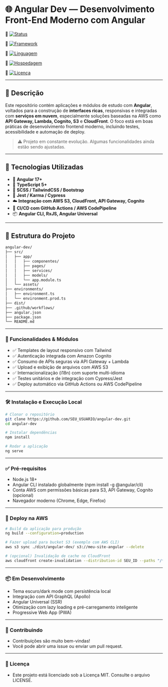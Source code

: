 # 🌐 Angular Dev — Desenvolvimento Front-End Moderno com Angular

🔗 [![Status](https://img.shields.io/badge/Status-Em_Desenvolvimento-yellow?style=for-the-badge)]()

🔗 [![Framework](https://img.shields.io/badge/Framework-Angular-DD0031?style=for-the-badge&logo=angular&logoColor=white)](https://angular.io/)

🔗 [![Linguagem](https://img.shields.io/badge/Linguagem-TypeScript-blue?style=for-the-badge)](https://www.typescriptlang.org/)

🔗 [![Hospedagem](https://img.shields.io/badge/Deploy-AWS_S3_&_CloudFront-orange?style=for-the-badge)](https://aws.amazon.com/cloudfront/)

🔗 [![Licença](https://img.shields.io/badge/Licença-MIT-green?style=for-the-badge)](LICENSE)

---

## 📌 Descrição

Este repositório contém aplicações e módulos de estudo com **Angular**, voltados para a construção de **interfaces ricas**, responsivas e integradas com **serviços em nuvem**, especialmente soluções baseadas na AWS como **API Gateway, Lambda, Cognito, S3** e **CloudFront**. O foco está em boas práticas de desenvolvimento frontend moderno, incluindo testes, acessibilidade e automação de deploy.

> ⚠️ Projeto em constante evolução. Algumas funcionalidades ainda estão sendo ajustadas.

---

## 🚀 Tecnologias Utilizadas

- 🔺 **Angular 17+**
- 💬 **TypeScript 5+**
- 🎨 **SCSS / TailwindCSS / Bootstrap**
- 🧪 **Jest / Karma / Cypress**
- ☁️ **Integração com AWS S3, CloudFront, API Gateway, Cognito**
- 🚀 **CI/CD com GitHub Actions / AWS CodePipeline**
- 📦 **Angular CLI, RxJS, Angular Universal**

---

## 📁 Estrutura do Projeto

```bash
angular-dev/
├── src/
│   ├── app/
│   │   ├── componentes/
│   │   ├── pages/
│   │   ├── services/
│   │   ├── models/
│   │   └── app.module.ts
│   └── assets/
├── environments/
│   ├── environment.ts
│   └── environment.prod.ts
├── dist/
├── .github/workflows/
├── angular.json
├── package.json
└── README.md
```

---

### 🧪 Funcionalidades & Módulos
- ✅ Templates de layout responsivo com Tailwind
- ✅ Autenticação integrada com Amazon Cognito
- ✅ Consumo de APIs seguras via API Gateway + Lambda
- ✅ Upload e exibição de arquivos com AWS S3
- ✅ Internacionalização (i18n) com suporte multi-idioma
- ✅ Testes unitários e de integração com Cypress/Jest
- ✅ Deploy automático via GitHub Actions ou AWS CodePipeline

---

### 🛠️ Instalação e Execução Local

```bash
# Clonar o repositório
git clone https://github.com/SEU_USUARIO/angular-dev.git
cd angular-dev

# Instalar dependências
npm install

# Rodar a aplicação
ng serve

```

---

### ✅ Pré-requisitos
- Node.js 18+
- Angular CLI instalado globalmente (npm install -g @angular/cli)
- Conta AWS com permissões básicas para S3, API Gateway, Cognito (opcional)
- Navegador moderno (Chrome, Edge, Firefox)

---

### 🚀 Deploy na AWS

```bash
# Build da aplicação para produção
ng build --configuration=production

# Fazer upload para bucket S3 (exemplo com AWS CLI)
aws s3 sync ./dist/angular-dev/ s3://meu-site-angular --delete

# (opcional) Invalidação de cache no CloudFront
aws cloudfront create-invalidation --distribution-id SEU_ID --paths "/*"

```

---

### 📦 Em Desenvolvimento
 - Tema escuro/dark mode com persistência local
 - Integração com API GraphQL (Apollo)
 - Angular Universal (SSR)
 - Otimização com lazy loading e pré-carregamento inteligente
 - Progressive Web App (PWA)

---

### 🤝 Contribuindo
- Contribuições são muito bem-vindas!
- Você pode abrir uma issue ou enviar um pull request.

---

### 📄 Licença
- Este projeto está licenciado sob a Licença MIT. Consulte o arquivo LICENSE.
